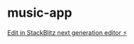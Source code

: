 # music-app

[Edit in StackBlitz next generation editor ⚡️](https://stackblitz.com/~/github.com/timncox/music-app)